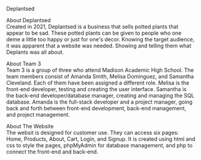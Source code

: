 Deplantsed

About Deplantsed <br>
    Created in 2021, Deplantsed is a business that sells potted plants that appear to be sad. These potted plants can be given to people who one deme a little too happy or just for one's decor. Knowing the target audience, it was apparent that a website was needed. Showing and telling them what Deplants was all about.

About Team 3 <br>
    Team 3 is a group of three who attend Madison Academic High School. The team members consist of Amanda Smith, Melisa Dominguez, and Samantha Cleveland. Each of them have been assigned a different role. Melisa is the front-end developer, testing and creating the user interface. Samantha is the back-end developer/database manager, creating and managing the SQL database. Amanda is the full-stack developer and a project manager, going back and forth between front-end development, back-end management, and project management.

About The Website <br>
    The websit is designed for customer use. They can access six pages: Home, Products, About, Cart, Login, and Signup. It is created using html and css to style the pages, phpMyAdmin for database management, and php to connect the front-end and back-end.